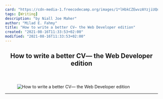 ```yaml
---
card: "https://cdn-media-1.freecodecamp.org/images/1*lHbkCZEwvzAYzjiUQnfEIg.jpeg"
tags: [Writing]
description: "by Niall Joe Maher"
author: "Milad E. Fahmy"
title: "How to write a better CV— the Web Developer edition"
created: "2021-08-16T11:33:53+02:00"
modified: "2021-08-16T11:33:53+02:00"
---
```

<div class="site-wrapper">
<main id="site-main" class="site-main outer">
<div class="inner">
<article class="post-full post tag-writing tag-jobs tag-web-development tag-programming tag-technology ">
<header class="post-full-header">
<h1 class="post-full-title">How to write a better CV— the Web Developer edition</h1>
</header>
<figure class="post-full-image">
<picture>
<source media="(max-width: 700px)" sizes="1px" srcset="data:image/gif;base64,R0lGODlhAQABAIAAAAAAAP///yH5BAEAAAAALAAAAAABAAEAAAIBRAA7 1w">
<source media="(min-width: 701px)" sizes="(max-width: 800px) 400px,
(max-width: 1170px) 700px,
1400px" srcset="https://cdn-media-1.freecodecamp.org/images/1*lHbkCZEwvzAYzjiUQnfEIg.jpeg 300w,
https://cdn-media-1.freecodecamp.org/images/1*lHbkCZEwvzAYzjiUQnfEIg.jpeg 600w,
https://cdn-media-1.freecodecamp.org/images/1*lHbkCZEwvzAYzjiUQnfEIg.jpeg 1000w,
https://cdn-media-1.freecodecamp.org/images/1*lHbkCZEwvzAYzjiUQnfEIg.jpeg 2000w">
<img onerror="this.style.display='none'" src="https://cdn-media-1.freecodecamp.org/images/1*lHbkCZEwvzAYzjiUQnfEIg.jpeg" alt="How to write a better CV— the Web Developer edition">
</picture>
</figure>
<section class="post-full-content">
<div class="post-content medium-migrated-article">
</div>
<hr>
</section>
</article>
</div>
</main>
</div>
<!-- Google Tag Manager (noscript) -->
<!-- End Google Tag Manager (noscript) -->
